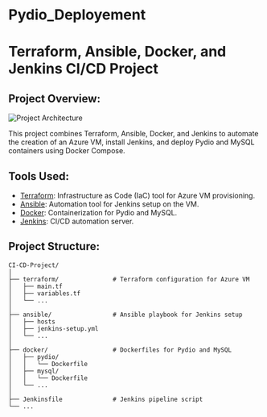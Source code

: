 # Pydio_Deployement
# Terraform, Ansible, Docker, and Jenkins CI/CD Project

## Project Overview:

![Project Architecture](<link-to-image>)

This project combines Terraform, Ansible, Docker, and Jenkins to automate the creation of an Azure VM, install Jenkins, and deploy Pydio and MySQL containers using Docker Compose.

## Tools Used:

- [Terraform](https://www.terraform.io): Infrastructure as Code (IaC) tool for Azure VM provisioning.
- [Ansible](https://www.ansible.com): Automation tool for Jenkins setup on the VM.
- [Docker](https://www.docker.com): Containerization for Pydio and MySQL.
- [Jenkins](https://www.jenkins.io): CI/CD automation server.

## Project Structure:

```plaintext
CI-CD-Project/
│
├── terraform/               # Terraform configuration for Azure VM
│   ├── main.tf
│   ├── variables.tf
│   └── ...
│
├── ansible/                 # Ansible playbook for Jenkins setup
│   ├── hosts
│   ├── jenkins-setup.yml
│   └── ...
│
├── docker/                  # Dockerfiles for Pydio and MySQL
│   ├── pydio/
│   │   └── Dockerfile
│   ├── mysql/
│   │   └── Dockerfile
│   └── ...
│
├── Jenkinsfile              # Jenkins pipeline script
└── ...
